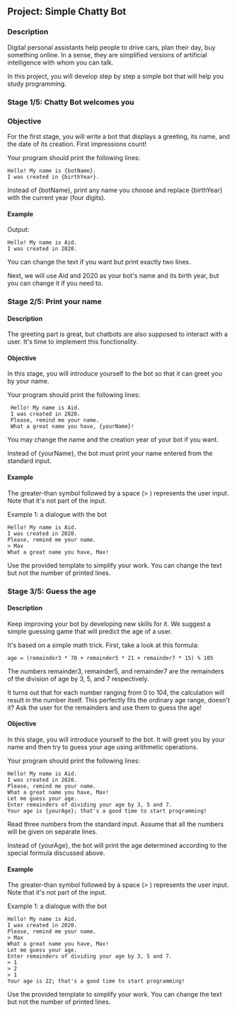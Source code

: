 ## Project: Simple Chatty Bot

### Description
Digital personal assistants help people to drive cars, plan their day, buy something online. 
In a sense, they are simplified versions of artificial intelligence with whom you can talk.

In this project, you will develop step by step a simple bot that will help you study programming.

### Stage 1/5: Chatty Bot welcomes you

### Objective
For the first stage, you will write a bot that displays a greeting, its name, and the date of its creation. 
First impressions count!

Your program should print the following lines:

    Hello! My name is {botName}.
    I was created in {birthYear}.

Instead of {botName}, print any name you choose and replace {birthYear} with the current year (four digits).

#### Example
Output:

    Hello! My name is Aid.
    I was created in 2020.

You can change the text if you want but print exactly two lines.

Next, we will use Aid and 2020 as your bot's name and its birth year, but you can change it if you need to.

### Stage 2/5: Print your name

#### Description
     
The greeting part is great, but chatbots are also supposed to interact with a user. 
It's time to implement this functionality.

#### Objective
     
 In this stage, you will introduce yourself to the bot so that it can greet you by your name.
 
 Your program should print the following lines:
     
     Hello! My name is Aid.
     I was created in 2020.
     Please, remind me your name.
     What a great name you have, {yourName}!
     
 You may change the name and the creation year of your bot if you want.
 
 Instead of {yourName}, the bot must print your name entered from the standard input.

#### Example

The greater-than symbol followed by a space (> ) represents the user input. Note that it's not part of the input.

Example 1: a dialogue with the bot

    Hello! My name is Aid.
    I was created in 2020.
    Please, remind me your name.
    > Max
    What a great name you have, Max!

Use the provided template to simplify your work. You can change the text but not the number of printed lines.
 
### Stage 3/5: Guess the age

#### Description
     
Keep improving your bot by developing new skills for it. We suggest a simple guessing game that will predict the age of a user.
 
It's based on a simple math trick. First, take a look at this formula:
     
    age = (remainder3 * 70 + remainder5 * 21 + remainder7 * 15) % 105
     
The numbers remainder3, remainder5, and remainder7 are the remainders of the division of age by 3, 5, and 7 respectively.
 
It turns out that for each number ranging from 0 to 104, the calculation will result in the number itself. This perfectly fits the ordinary age range, doesn't it? Ask the user for the remainders and use them to guess the age!

#### Objective

In this stage, you will introduce yourself to the bot. It will greet you by your name and then try to guess your age using arithmetic operations.

Your program should print the following lines:

    Hello! My name is Aid.
    I was created in 2020.
    Please, remind me your name.
    What a great name you have, Max!
    Let me guess your age.
    Enter remainders of dividing your age by 3, 5 and 7.
    Your age is {yourAge}; that's a good time to start programming!

Read three numbers from the standard input. Assume that all the numbers will be given on separate lines.

Instead of {yourAge}, the bot will print the age determined according to the special formula discussed above.

#### Example
     
The greater-than symbol followed by a space (> ) represents the user input. Note that it's not part of the input.

Example 1: a dialogue with the bot

    Hello! My name is Aid.
    I was created in 2020.
    Please, remind me your name.
    > Max
    What a great name you have, Max!
    Let me guess your age.
    Enter remainders of dividing your age by 3, 5 and 7.
    > 1
    > 2
    > 1
    Your age is 22; that's a good time to start programming!

Use the provided template to simplify your work. You can change the text but not the number of printed lines.
